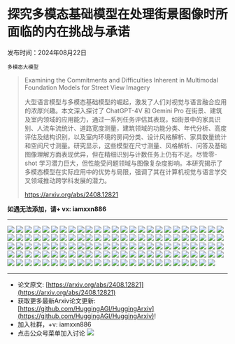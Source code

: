 # 探究多模态基础模型在处理街景图像时所面临的内在挑战与承诺
发布时间：2024年08月22日

`多模态大模型`
> Examining the Commitments and Difficulties Inherent in Multimodal Foundation Models for Street View Imagery
>
> 大型语言模型与多模态基础模型的崛起，激发了人们对视觉与语言融合应用的浓厚兴趣。本文深入探讨了 ChatGPT-4V 和 Gemini Pro 在街景、建筑及室内领域的应用能力，通过一系列任务评估其表现，如街景中的家具识别、人流车流统计、道路宽度测量，建筑领域的功能分类、年代分析、高度评估及结构识别，以及室内环境的房间分类、设计风格解析、家具数量统计和空间尺寸测量。研究显示，这些模型在尺寸测量、风格解析、问答及基础图像理解方面表现优异，但在精细识别与计数任务上仍有不足。尽管零-shot 学习潜力巨大，但性能受问题领域与图像复杂度影响。本研究揭示了多模态模型在实际应用中的优势与局限，强调了其在计算机视觉与语言学交叉领域推动跨学科发展的潜力。
>
> https://arxiv.org/abs/2408.12821

**如遇无法添加，请+ vx: iamxxn886**
<hr />

![](https://raw.githubusercontent.com/HuggingAGI/HuggingArxiv/main/paper_images/2408.12821/GPT_01.jpg)
![](https://raw.githubusercontent.com/HuggingAGI/HuggingArxiv/main/paper_images/2408.12821/GPT_02.jpg)
![](https://raw.githubusercontent.com/HuggingAGI/HuggingArxiv/main/paper_images/2408.12821/GPT_03.jpg)
![](https://raw.githubusercontent.com/HuggingAGI/HuggingArxiv/main/paper_images/2408.12821/GPT_04.jpg)
![](https://raw.githubusercontent.com/HuggingAGI/HuggingArxiv/main/paper_images/2408.12821/GPT-4ologo,soft,road_01.jpg)
![](https://raw.githubusercontent.com/HuggingAGI/HuggingArxiv/main/paper_images/2408.12821/GPT-4ologo,soft,road_02.jpg)
![](https://raw.githubusercontent.com/HuggingAGI/HuggingArxiv/main/paper_images/2408.12821/GPT-4ologo,soft,road_03.jpg)
![](https://raw.githubusercontent.com/HuggingAGI/HuggingArxiv/main/paper_images/2408.12821/GPT-4ologo,soft,road_04.jpg)
![](https://raw.githubusercontent.com/HuggingAGI/HuggingArxiv/main/paper_images/2408.12821/Gemini-logo,soft,road_01.jpg)
![](https://raw.githubusercontent.com/HuggingAGI/HuggingArxiv/main/paper_images/2408.12821/Gemini-logo,soft,road_02.jpg)
![](https://raw.githubusercontent.com/HuggingAGI/HuggingArxiv/main/paper_images/2408.12821/Gemini-logo,soft,road_03.jpg)
![](https://raw.githubusercontent.com/HuggingAGI/HuggingArxiv/main/paper_images/2408.12821/Gemini-logo,soft,road_04.jpg)
![](https://raw.githubusercontent.com/HuggingAGI/HuggingArxiv/main/paper_images/2408.12821/GPT_40.jpg)
![](https://raw.githubusercontent.com/HuggingAGI/HuggingArxiv/main/paper_images/2408.12821/GPT_41.jpg)
![](https://raw.githubusercontent.com/HuggingAGI/HuggingArxiv/main/paper_images/2408.12821/GPT_42.jpg)
![](https://raw.githubusercontent.com/HuggingAGI/HuggingArxiv/main/paper_images/2408.12821/GPT-4ologo,soft,road_11.jpg)
![](https://raw.githubusercontent.com/HuggingAGI/HuggingArxiv/main/paper_images/2408.12821/GPT-4ologo,soft,road_12.jpg)
![](https://raw.githubusercontent.com/HuggingAGI/HuggingArxiv/main/paper_images/2408.12821/GPT-4ologo,soft,road_13.jpg)
![](https://raw.githubusercontent.com/HuggingAGI/HuggingArxiv/main/paper_images/2408.12821/Gemini-logo,soft,road_11.jpg)
![](https://raw.githubusercontent.com/HuggingAGI/HuggingArxiv/main/paper_images/2408.12821/Gemini-logo,soft,road_12.jpg)
![](https://raw.githubusercontent.com/HuggingAGI/HuggingArxiv/main/paper_images/2408.12821/Gemini-logo,soft,road_13.jpg)
![](https://raw.githubusercontent.com/HuggingAGI/HuggingArxiv/main/paper_images/2408.12821/GPT_37.jpg)
![](https://raw.githubusercontent.com/HuggingAGI/HuggingArxiv/main/paper_images/2408.12821/GPT_38.jpg)
![](https://raw.githubusercontent.com/HuggingAGI/HuggingArxiv/main/paper_images/2408.12821/GPT_39.jpg)
![](https://raw.githubusercontent.com/HuggingAGI/HuggingArxiv/main/paper_images/2408.12821/GPT-4ologo,soft,road_08.jpg)
![](https://raw.githubusercontent.com/HuggingAGI/HuggingArxiv/main/paper_images/2408.12821/GPT-4ologo,soft,road_09.jpg)
![](https://raw.githubusercontent.com/HuggingAGI/HuggingArxiv/main/paper_images/2408.12821/GPT-4ologo,soft,road_10.jpg)
![](https://raw.githubusercontent.com/HuggingAGI/HuggingArxiv/main/paper_images/2408.12821/Gemini-logo,soft,road_08.jpg)
![](https://raw.githubusercontent.com/HuggingAGI/HuggingArxiv/main/paper_images/2408.12821/Gemini-logo,soft,road_09.jpg)
![](https://raw.githubusercontent.com/HuggingAGI/HuggingArxiv/main/paper_images/2408.12821/Gemini-logo,soft,road_10.jpg)
![](https://raw.githubusercontent.com/HuggingAGI/HuggingArxiv/main/paper_images/2408.12821/GPT_34.jpg)
![](https://raw.githubusercontent.com/HuggingAGI/HuggingArxiv/main/paper_images/2408.12821/GPT_35.jpg)
![](https://raw.githubusercontent.com/HuggingAGI/HuggingArxiv/main/paper_images/2408.12821/GPT_36.jpg)
![](https://raw.githubusercontent.com/HuggingAGI/HuggingArxiv/main/paper_images/2408.12821/GPT-4ologo,soft,road_05.jpg)
![](https://raw.githubusercontent.com/HuggingAGI/HuggingArxiv/main/paper_images/2408.12821/GPT-4ologo,soft,road_06.jpg)
![](https://raw.githubusercontent.com/HuggingAGI/HuggingArxiv/main/paper_images/2408.12821/GPT-4ologo,soft,road_07.jpg)
![](https://raw.githubusercontent.com/HuggingAGI/HuggingArxiv/main/paper_images/2408.12821/Gemini-logo,soft,road_05.jpg)
![](https://raw.githubusercontent.com/HuggingAGI/HuggingArxiv/main/paper_images/2408.12821/Gemini-logo,soft,road_06.jpg)
![](https://raw.githubusercontent.com/HuggingAGI/HuggingArxiv/main/paper_images/2408.12821/Gemini-logo,soft,road_07.jpg)
![](https://raw.githubusercontent.com/HuggingAGI/HuggingArxiv/main/paper_images/2408.12821/GPT_09.jpg)
![](https://raw.githubusercontent.com/HuggingAGI/HuggingArxiv/main/paper_images/2408.12821/GPT_10.jpg)
![](https://raw.githubusercontent.com/HuggingAGI/HuggingArxiv/main/paper_images/2408.12821/GPT_11.jpg)
![](https://raw.githubusercontent.com/HuggingAGI/HuggingArxiv/main/paper_images/2408.12821/GPT_12.jpg)
![](https://raw.githubusercontent.com/HuggingAGI/HuggingArxiv/main/paper_images/2408.12821/GPT-4o_05.jpg)
![](https://raw.githubusercontent.com/HuggingAGI/HuggingArxiv/main/paper_images/2408.12821/GPT-4o_06.jpg)
![](https://raw.githubusercontent.com/HuggingAGI/HuggingArxiv/main/paper_images/2408.12821/GPT-4o_07.jpg)
![](https://raw.githubusercontent.com/HuggingAGI/HuggingArxiv/main/paper_images/2408.12821/GPT-4o_08.jpg)
![](https://raw.githubusercontent.com/HuggingAGI/HuggingArxiv/main/paper_images/2408.12821/Gemini_05.jpg)
![](https://raw.githubusercontent.com/HuggingAGI/HuggingArxiv/main/paper_images/2408.12821/Gemini_06.jpg)
![](https://raw.githubusercontent.com/HuggingAGI/HuggingArxiv/main/paper_images/2408.12821/Gemini_07.jpg)
![](https://raw.githubusercontent.com/HuggingAGI/HuggingArxiv/main/paper_images/2408.12821/Gemini_08.jpg)
![](https://raw.githubusercontent.com/HuggingAGI/HuggingArxiv/main/paper_images/2408.12821/GPT_13.jpg)
![](https://raw.githubusercontent.com/HuggingAGI/HuggingArxiv/main/paper_images/2408.12821/GPT_14.jpg)
![](https://raw.githubusercontent.com/HuggingAGI/HuggingArxiv/main/paper_images/2408.12821/GPT_15.jpg)
![](https://raw.githubusercontent.com/HuggingAGI/HuggingArxiv/main/paper_images/2408.12821/GPT_16.jpg)
![](https://raw.githubusercontent.com/HuggingAGI/HuggingArxiv/main/paper_images/2408.12821/GPT_17.jpg)
![](https://raw.githubusercontent.com/HuggingAGI/HuggingArxiv/main/paper_images/2408.12821/GPT-4o_09.jpg)
![](https://raw.githubusercontent.com/HuggingAGI/HuggingArxiv/main/paper_images/2408.12821/GPT-4o_10.jpg)
![](https://raw.githubusercontent.com/HuggingAGI/HuggingArxiv/main/paper_images/2408.12821/GPT-4o_11.jpg)
![](https://raw.githubusercontent.com/HuggingAGI/HuggingArxiv/main/paper_images/2408.12821/GPT-4o_12.jpg)
![](https://raw.githubusercontent.com/HuggingAGI/HuggingArxiv/main/paper_images/2408.12821/GPT-4o_13.jpg)
![](https://raw.githubusercontent.com/HuggingAGI/HuggingArxiv/main/paper_images/2408.12821/Gemini_09.jpg)
![](https://raw.githubusercontent.com/HuggingAGI/HuggingArxiv/main/paper_images/2408.12821/Gemini_11.jpg)
![](https://raw.githubusercontent.com/HuggingAGI/HuggingArxiv/main/paper_images/2408.12821/Gemini_12.jpg)
![](https://raw.githubusercontent.com/HuggingAGI/HuggingArxiv/main/paper_images/2408.12821/Gemini_13.jpg)
![](https://raw.githubusercontent.com/HuggingAGI/HuggingArxiv/main/paper_images/2408.12821/GPT_31.jpg)
![](https://raw.githubusercontent.com/HuggingAGI/HuggingArxiv/main/paper_images/2408.12821/GPT_32.jpg)
![](https://raw.githubusercontent.com/HuggingAGI/HuggingArxiv/main/paper_images/2408.12821/GPT_33.jpg)
![](https://raw.githubusercontent.com/HuggingAGI/HuggingArxiv/main/paper_images/2408.12821/GPT-4o_27.jpg)
![](https://raw.githubusercontent.com/HuggingAGI/HuggingArxiv/main/paper_images/2408.12821/GPT-4o_28.jpg)
![](https://raw.githubusercontent.com/HuggingAGI/HuggingArxiv/main/paper_images/2408.12821/GPT-4o_29.jpg)
![](https://raw.githubusercontent.com/HuggingAGI/HuggingArxiv/main/paper_images/2408.12821/Gemini_27.jpg)
![](https://raw.githubusercontent.com/HuggingAGI/HuggingArxiv/main/paper_images/2408.12821/Gemini_28.jpg)
![](https://raw.githubusercontent.com/HuggingAGI/HuggingArxiv/main/paper_images/2408.12821/Gemini_29.jpg)
![](https://raw.githubusercontent.com/HuggingAGI/HuggingArxiv/main/paper_images/2408.12821/GPT_05.jpg)
![](https://raw.githubusercontent.com/HuggingAGI/HuggingArxiv/main/paper_images/2408.12821/GPT_06.jpg)
![](https://raw.githubusercontent.com/HuggingAGI/HuggingArxiv/main/paper_images/2408.12821/GPT_08.jpg)
![](https://raw.githubusercontent.com/HuggingAGI/HuggingArxiv/main/paper_images/2408.12821/GPT-4o_01.jpg)
![](https://raw.githubusercontent.com/HuggingAGI/HuggingArxiv/main/paper_images/2408.12821/GPT-4o_02.jpg)
![](https://raw.githubusercontent.com/HuggingAGI/HuggingArxiv/main/paper_images/2408.12821/GPT-4o_03.jpg)
![](https://raw.githubusercontent.com/HuggingAGI/HuggingArxiv/main/paper_images/2408.12821/GPT-4o_04.jpg)
![](https://raw.githubusercontent.com/HuggingAGI/HuggingArxiv/main/paper_images/2408.12821/Gemini_01.jpg)
![](https://raw.githubusercontent.com/HuggingAGI/HuggingArxiv/main/paper_images/2408.12821/Gemini_02.jpg)
![](https://raw.githubusercontent.com/HuggingAGI/HuggingArxiv/main/paper_images/2408.12821/Gemini_03.jpg)
![](https://raw.githubusercontent.com/HuggingAGI/HuggingArxiv/main/paper_images/2408.12821/Gemini_04.jpg)
![](https://raw.githubusercontent.com/HuggingAGI/HuggingArxiv/main/paper_images/2408.12821/GPT_18.jpg)
![](https://raw.githubusercontent.com/HuggingAGI/HuggingArxiv/main/paper_images/2408.12821/GPT_19.jpg)
![](https://raw.githubusercontent.com/HuggingAGI/HuggingArxiv/main/paper_images/2408.12821/GPT_20.jpg)
![](https://raw.githubusercontent.com/HuggingAGI/HuggingArxiv/main/paper_images/2408.12821/GPT-4o_14.jpg)
![](https://raw.githubusercontent.com/HuggingAGI/HuggingArxiv/main/paper_images/2408.12821/GPT-4o_15.jpg)
![](https://raw.githubusercontent.com/HuggingAGI/HuggingArxiv/main/paper_images/2408.12821/GPT-4o_16.jpg)
![](https://raw.githubusercontent.com/HuggingAGI/HuggingArxiv/main/paper_images/2408.12821/Gemini_14.jpg)
![](https://raw.githubusercontent.com/HuggingAGI/HuggingArxiv/main/paper_images/2408.12821/Gemini_15.jpg)
![](https://raw.githubusercontent.com/HuggingAGI/HuggingArxiv/main/paper_images/2408.12821/Gemini_16.jpg)
![](https://raw.githubusercontent.com/HuggingAGI/HuggingArxiv/main/paper_images/2408.12821/GPT_21.jpg)
![](https://raw.githubusercontent.com/HuggingAGI/HuggingArxiv/main/paper_images/2408.12821/GPT_22.jpg)
![](https://raw.githubusercontent.com/HuggingAGI/HuggingArxiv/main/paper_images/2408.12821/GPT_23.jpg)
![](https://raw.githubusercontent.com/HuggingAGI/HuggingArxiv/main/paper_images/2408.12821/GPT_24.jpg)
![](https://raw.githubusercontent.com/HuggingAGI/HuggingArxiv/main/paper_images/2408.12821/GPT-4o_17.jpg)
![](https://raw.githubusercontent.com/HuggingAGI/HuggingArxiv/main/paper_images/2408.12821/GPT-4o_18.jpg)
![](https://raw.githubusercontent.com/HuggingAGI/HuggingArxiv/main/paper_images/2408.12821/GPT-4o_19.jpg)
![](https://raw.githubusercontent.com/HuggingAGI/HuggingArxiv/main/paper_images/2408.12821/GPT-4o_20.jpg)
![](https://raw.githubusercontent.com/HuggingAGI/HuggingArxiv/main/paper_images/2408.12821/Gemini_17.jpg)
![](https://raw.githubusercontent.com/HuggingAGI/HuggingArxiv/main/paper_images/2408.12821/Gemini_18.jpg)
![](https://raw.githubusercontent.com/HuggingAGI/HuggingArxiv/main/paper_images/2408.12821/Gemini_19.jpg)
![](https://raw.githubusercontent.com/HuggingAGI/HuggingArxiv/main/paper_images/2408.12821/Gemini_20.jpg)
![](https://raw.githubusercontent.com/HuggingAGI/HuggingArxiv/main/paper_images/2408.12821/GPT_25.jpg)
![](https://raw.githubusercontent.com/HuggingAGI/HuggingArxiv/main/paper_images/2408.12821/GPT_26.jpg)
![](https://raw.githubusercontent.com/HuggingAGI/HuggingArxiv/main/paper_images/2408.12821/GPT_27.jpg)
![](https://raw.githubusercontent.com/HuggingAGI/HuggingArxiv/main/paper_images/2408.12821/GPT-4o_21.jpg)
![](https://raw.githubusercontent.com/HuggingAGI/HuggingArxiv/main/paper_images/2408.12821/GPT-4o_22.jpg)
![](https://raw.githubusercontent.com/HuggingAGI/HuggingArxiv/main/paper_images/2408.12821/GPT-4o_23.jpg)
![](https://raw.githubusercontent.com/HuggingAGI/HuggingArxiv/main/paper_images/2408.12821/Gemini_21.jpg)
![](https://raw.githubusercontent.com/HuggingAGI/HuggingArxiv/main/paper_images/2408.12821/Gemini_22.jpg)
![](https://raw.githubusercontent.com/HuggingAGI/HuggingArxiv/main/paper_images/2408.12821/Gemini_23.jpg)
![](https://raw.githubusercontent.com/HuggingAGI/HuggingArxiv/main/paper_images/2408.12821/GPT_28.jpg)
![](https://raw.githubusercontent.com/HuggingAGI/HuggingArxiv/main/paper_images/2408.12821/GPT_29.jpg)
![](https://raw.githubusercontent.com/HuggingAGI/HuggingArxiv/main/paper_images/2408.12821/GPT_30.jpg)
![](https://raw.githubusercontent.com/HuggingAGI/HuggingArxiv/main/paper_images/2408.12821/GPT-4o_24.jpg)
![](https://raw.githubusercontent.com/HuggingAGI/HuggingArxiv/main/paper_images/2408.12821/GPT-4o_25.jpg)
![](https://raw.githubusercontent.com/HuggingAGI/HuggingArxiv/main/paper_images/2408.12821/GPT-4o_26.jpg)
![](https://raw.githubusercontent.com/HuggingAGI/HuggingArxiv/main/paper_images/2408.12821/Gemini_24.jpg)
![](https://raw.githubusercontent.com/HuggingAGI/HuggingArxiv/main/paper_images/2408.12821/Gemini_25.jpg)
![](https://raw.githubusercontent.com/HuggingAGI/HuggingArxiv/main/paper_images/2408.12821/Gemini_26.jpg)

<hr />

- 论文原文: [https://arxiv.org/abs/2408.12821](https://arxiv.org/abs/2408.12821)
- 获取更多最新Arxiv论文更新: [https://github.com/HuggingAGI/HuggingArxiv](https://github.com/HuggingAGI/HuggingArxiv)!
- 加入社群，+v: iamxxn886
- 点击公众号菜单加入讨论
![](https://raw.githubusercontent.com/HuggingAGI/wx_assets/main/2024/07/31/1722434818326-94339e92-22f1-4472-9d27-fed232f70b5d.jpeg)